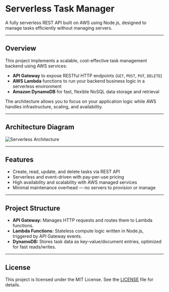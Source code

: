 # Serverless Task Manager

A fully serverless REST API built on AWS using Node.js, designed to manage tasks efficiently without managing servers.

---

## Overview

This project implements a scalable, cost-effective task management backend using AWS services:

- **API Gateway** to expose RESTful HTTP endpoints (`GET`, `POST`, `PUT`, `DELETE`)  
- **AWS Lambda** functions to run your backend business logic in a serverless environment  
- **Amazon DynamoDB** for fast, flexible NoSQL data storage and retrieval  

The architecture allows you to focus on your application logic while AWS handles infrastructure, scaling, and availability.

---

## Architecture Diagram

![Serverless Architecture](https://github.com/user-attachments/assets/e7dc4469-40f3-4588-b6d7-fb7bc5524dd0)

---

## Features

- Create, read, update, and delete tasks via REST API  
- Serverless and event-driven with pay-per-use pricing  
- High availability and scalability with AWS managed services  
- Minimal maintenance overhead — no servers to provision or manage  

---

## Project Structure

- **API Gateway:** Manages HTTP requests and routes them to Lambda functions.  
- **Lambda Functions:** Stateless compute logic written in Node.js, triggered by API Gateway events.  
- **DynamoDB:** Stores task data as key-value/document entries, optimized for fast reads/writes.


---

## License

This project is licensed under the MIT License. See the [LICENSE](LICENSE) file for details.

